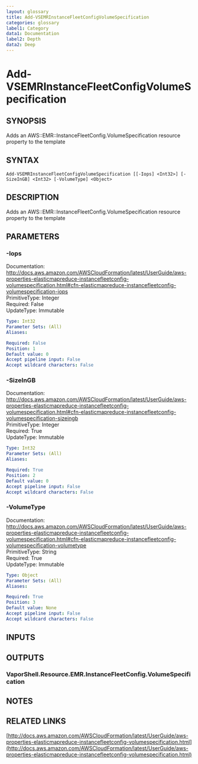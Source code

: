 ```yaml
---
layout: glossary
title: Add-VSEMRInstanceFleetConfigVolumeSpecification
categories: glossary
label1: Category
data1: Documentation
label2: Depth
data2: Deep
---
```


# Add-VSEMRInstanceFleetConfigVolumeSpecification

## SYNOPSIS
Adds an AWS::EMR::InstanceFleetConfig.VolumeSpecification resource property to the template

## SYNTAX

```
Add-VSEMRInstanceFleetConfigVolumeSpecification [[-Iops] <Int32>] [-SizeInGB] <Int32> [-VolumeType] <Object>
```

## DESCRIPTION
Adds an AWS::EMR::InstanceFleetConfig.VolumeSpecification resource property to the template

## PARAMETERS

### -Iops
Documentation: http://docs.aws.amazon.com/AWSCloudFormation/latest/UserGuide/aws-properties-elasticmapreduce-instancefleetconfig-volumespecification.html#cfn-elasticmapreduce-instancefleetconfig-volumespecification-iops    
PrimitiveType: Integer    
Required: False    
UpdateType: Immutable

```yaml
Type: Int32
Parameter Sets: (All)
Aliases: 

Required: False
Position: 1
Default value: 0
Accept pipeline input: False
Accept wildcard characters: False
```

### -SizeInGB
Documentation: http://docs.aws.amazon.com/AWSCloudFormation/latest/UserGuide/aws-properties-elasticmapreduce-instancefleetconfig-volumespecification.html#cfn-elasticmapreduce-instancefleetconfig-volumespecification-sizeingb    
PrimitiveType: Integer    
Required: True    
UpdateType: Immutable

```yaml
Type: Int32
Parameter Sets: (All)
Aliases: 

Required: True
Position: 2
Default value: 0
Accept pipeline input: False
Accept wildcard characters: False
```

### -VolumeType
Documentation: http://docs.aws.amazon.com/AWSCloudFormation/latest/UserGuide/aws-properties-elasticmapreduce-instancefleetconfig-volumespecification.html#cfn-elasticmapreduce-instancefleetconfig-volumespecification-volumetype    
PrimitiveType: String    
Required: True    
UpdateType: Immutable

```yaml
Type: Object
Parameter Sets: (All)
Aliases: 

Required: True
Position: 3
Default value: None
Accept pipeline input: False
Accept wildcard characters: False
```

## INPUTS

## OUTPUTS

### VaporShell.Resource.EMR.InstanceFleetConfig.VolumeSpecification

## NOTES

## RELATED LINKS

[http://docs.aws.amazon.com/AWSCloudFormation/latest/UserGuide/aws-properties-elasticmapreduce-instancefleetconfig-volumespecification.html](http://docs.aws.amazon.com/AWSCloudFormation/latest/UserGuide/aws-properties-elasticmapreduce-instancefleetconfig-volumespecification.html)

